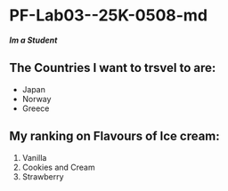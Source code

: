 # PF-Lab03--25K-0508-md
***Im a Student***
## The Countries I want to trsvel to are:
* Japan
* Norway
* Greece
## My ranking on Flavours of Ice cream:
1. Vanilla
2. Cookies and Cream
3. Strawberry
